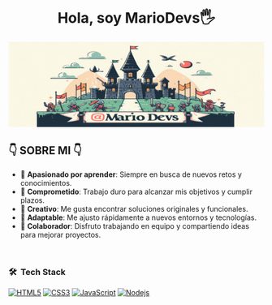 <div align="center">
<h1>Hola, soy MarioDevs🖐</h1>
</div>


![Banner](https://github.com/IICruxoII/IICruxoII/raw/main/Castillo2.png)


<h2>👇 SOBRE MI 👇</h2> 

- 🧠 **Apasionado por aprender**: Siempre en busca de nuevos retos y conocimientos.  
- 💪 **Comprometido**: Trabajo duro para alcanzar mis objetivos y cumplir plazos.  
- 🎨 **Creativo**: Me gusta encontrar soluciones originales y funcionales.  
- 🔄 **Adaptable**: Me ajusto rápidamente a nuevos entornos y tecnologías.  
- 🤝 **Colaborador**: Disfruto trabajando en equipo y compartiendo ideas para mejorar proyectos.


</br>

<h3> 🛠 &nbsp;Tech Stack</h3>

[![HTML5](https://img.shields.io/badge/-HTML5-E34F26?style=flat&logo=html5&logoColor=white&link=https://github.com/IICruxoII)](https://github.com/IICruxoII) 
[![CSS3](https://img.shields.io/badge/-CSS3-1572B6?style=flat&logo=css3&link=https://github.com/IICruxoII)](https://github.com/IICruxoII) 
[![JavaScript](https://img.shields.io/badge/-JavaScript-black?style=flat&logo=javascript&link=https://github.com/IICruxoII)](https://github.com/IICruxoII) 
[![Nodejs](https://img.shields.io/badge/-Nodejs-green?style=flat&logo=Node.js&link=https://github.com/IICruxoII)](https://github.com/IICruxoII) 

